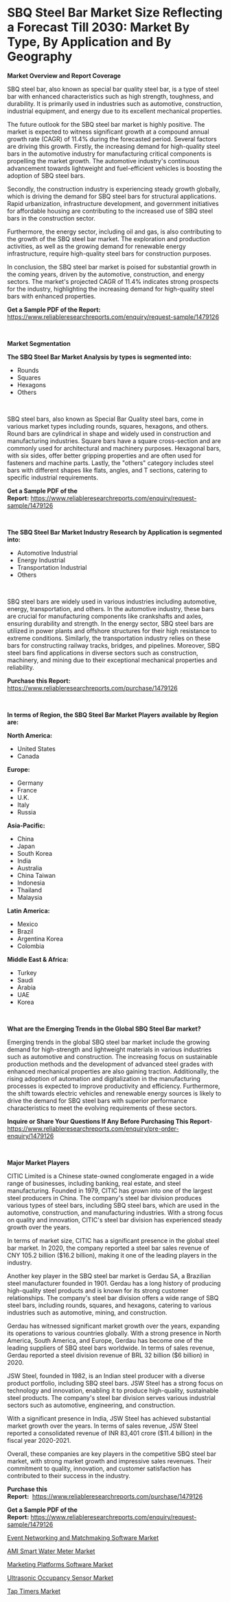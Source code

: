 <p><h1>SBQ Steel Bar Market Size Reflecting a Forecast Till 2030: Market By Type, By Application and By Geography</h1></p><p><strong>Market Overview and Report Coverage</strong></p>
<p><p>SBQ steel bar, also known as special bar quality steel bar, is a type of steel bar with enhanced characteristics such as high strength, toughness, and durability. It is primarily used in industries such as automotive, construction, industrial equipment, and energy due to its excellent mechanical properties.</p><p>The future outlook for the SBQ steel bar market is highly positive. The market is expected to witness significant growth at a compound annual growth rate (CAGR) of 11.4% during the forecasted period. Several factors are driving this growth. Firstly, the increasing demand for high-quality steel bars in the automotive industry for manufacturing critical components is propelling the market growth. The automotive industry's continuous advancement towards lightweight and fuel-efficient vehicles is boosting the adoption of SBQ steel bars.</p><p>Secondly, the construction industry is experiencing steady growth globally, which is driving the demand for SBQ steel bars for structural applications. Rapid urbanization, infrastructure development, and government initiatives for affordable housing are contributing to the increased use of SBQ steel bars in the construction sector.</p><p>Furthermore, the energy sector, including oil and gas, is also contributing to the growth of the SBQ steel bar market. The exploration and production activities, as well as the growing demand for renewable energy infrastructure, require high-quality steel bars for construction purposes.</p><p>In conclusion, the SBQ steel bar market is poised for substantial growth in the coming years, driven by the automotive, construction, and energy sectors. The market's projected CAGR of 11.4% indicates strong prospects for the industry, highlighting the increasing demand for high-quality steel bars with enhanced properties.</p></p>
<p><strong>Get a Sample PDF of the Report:</strong> <a href="https://www.reliableresearchreports.com/enquiry/request-sample/1479126">https://www.reliableresearchreports.com/enquiry/request-sample/1479126</a></p>
<p>&nbsp;</p>
<p><strong>Market Segmentation</strong></p>
<p><strong>The SBQ Steel Bar Market Analysis by types is segmented into:</strong></p>
<p><ul><li>Rounds</li><li>Squares</li><li>Hexagons</li><li>Others</li></ul></p>
<p>&nbsp;</p>
<p><p>SBQ steel bars, also known as Special Bar Quality steel bars, come in various market types including rounds, squares, hexagons, and others. Round bars are cylindrical in shape and widely used in construction and manufacturing industries. Square bars have a square cross-section and are commonly used for architectural and machinery purposes. Hexagonal bars, with six sides, offer better gripping properties and are often used for fasteners and machine parts. Lastly, the "others" category includes steel bars with different shapes like flats, angles, and T sections, catering to specific industrial requirements.</p></p>
<p><strong>Get a Sample PDF of the Report:</strong>&nbsp;<a href="https://www.reliableresearchreports.com/enquiry/request-sample/1479126">https://www.reliableresearchreports.com/enquiry/request-sample/1479126</a></p>
<p>&nbsp;</p>
<p><strong>The SBQ Steel Bar Market Industry Research by Application is segmented into:</strong></p>
<p><ul><li>Automotive Industrial</li><li>Energy Industrial</li><li>Transportation Industrial</li><li>Others</li></ul></p>
<p>&nbsp;</p>
<p><p>SBQ steel bars are widely used in various industries including automotive, energy, transportation, and others. In the automotive industry, these bars are crucial for manufacturing components like crankshafts and axles, ensuring durability and strength. In the energy sector, SBQ steel bars are utilized in power plants and offshore structures for their high resistance to extreme conditions. Similarly, the transportation industry relies on these bars for constructing railway tracks, bridges, and pipelines. Moreover, SBQ steel bars find applications in diverse sectors such as construction, machinery, and mining due to their exceptional mechanical properties and reliability.</p></p>
<p><strong>Purchase this Report:</strong>&nbsp; <a href="https://www.reliableresearchreports.com/purchase/1479126">https://www.reliableresearchreports.com/purchase/1479126</a></p>
<p>&nbsp;</p>
<p><strong>In terms of Region, the SBQ Steel Bar Market Players available by Region are:</strong></p>
<p>
    <p> <strong> North America: </strong>
        <ul>
            <li>United States</li>
            <li>Canada</li>
        </ul>
        </p> 
    <p> <strong> Europe: </strong>
        <ul>
            <li>Germany</li>
            <li>France</li>
            <li>U.K.</li>
            <li>Italy</li>
            <li>Russia</li>
        </ul>
        </p> 
    <p> <strong> Asia-Pacific: </strong>
        <ul>
            <li>China</li>
            <li>Japan</li>
            <li>South Korea</li>
            <li>India</li>
            <li>Australia</li>
            <li>China Taiwan</li>
            <li>Indonesia</li>
            <li>Thailand</li>
            <li>Malaysia</li>
        </ul>
        </p> 
    <p> <strong> Latin America: </strong>
        <ul>
            <li>Mexico</li>
            <li>Brazil</li>
            <li>Argentina Korea</li>
            <li>Colombia</li>
        </ul>
        </p> 
    <p> <strong> Middle East & Africa: </strong>
        <ul>
            <li>Turkey</li>
            <li>Saudi</li>
            <li>Arabia</li>
            <li>UAE</li>
            <li>Korea</li>
        </ul>
    </p>
    </p>
<p>&nbsp;</p>
<p><strong>What are the Emerging Trends in the Global SBQ Steel Bar market?</strong></p>
<p><p>Emerging trends in the global SBQ steel bar market include the growing demand for high-strength and lightweight materials in various industries such as automotive and construction. The increasing focus on sustainable production methods and the development of advanced steel grades with enhanced mechanical properties are also gaining traction. Additionally, the rising adoption of automation and digitalization in the manufacturing processes is expected to improve productivity and efficiency. Furthermore, the shift towards electric vehicles and renewable energy sources is likely to drive the demand for SBQ steel bars with superior performance characteristics to meet the evolving requirements of these sectors.</p></p>
<p><strong>Inquire or Share Your Questions If Any Before Purchasing This Report</strong>- <a href="https://www.reliableresearchreports.com/enquiry/pre-order-enquiry/1479126">https://www.reliableresearchreports.com/enquiry/pre-order-enquiry/1479126</a></p>
<p>&nbsp;</p>
<p><strong>Major Market Players</strong></p>
<p><p>CITIC Limited is a Chinese state-owned conglomerate engaged in a wide range of businesses, including banking, real estate, and steel manufacturing. Founded in 1979, CITIC has grown into one of the largest steel producers in China. The company's steel bar division produces various types of steel bars, including SBQ steel bars, which are used in the automotive, construction, and manufacturing industries. With a strong focus on quality and innovation, CITIC's steel bar division has experienced steady growth over the years. </p><p>In terms of market size, CITIC has a significant presence in the global steel bar market. In 2020, the company reported a steel bar sales revenue of CNY 105.2 billion ($16.2 billion), making it one of the leading players in the industry.</p><p>Another key player in the SBQ steel bar market is Gerdau SA, a Brazilian steel manufacturer founded in 1901. Gerdau has a long history of producing high-quality steel products and is known for its strong customer relationships. The company's steel bar division offers a wide range of SBQ steel bars, including rounds, squares, and hexagons, catering to various industries such as automotive, mining, and construction.</p><p>Gerdau has witnessed significant market growth over the years, expanding its operations to various countries globally. With a strong presence in North America, South America, and Europe, Gerdau has become one of the leading suppliers of SBQ steel bars worldwide. In terms of sales revenue, Gerdau reported a steel division revenue of BRL 32 billion ($6 billion) in 2020.</p><p>JSW Steel, founded in 1982, is an Indian steel producer with a diverse product portfolio, including SBQ steel bars. JSW Steel has a strong focus on technology and innovation, enabling it to produce high-quality, sustainable steel products. The company's steel bar division serves various industrial sectors such as automotive, engineering, and construction.</p><p>With a significant presence in India, JSW Steel has achieved substantial market growth over the years. In terms of sales revenue, JSW Steel reported a consolidated revenue of INR 83,401 crore ($11.4 billion) in the fiscal year 2020-2021.</p><p>Overall, these companies are key players in the competitive SBQ steel bar market, with strong market growth and impressive sales revenues. Their commitment to quality, innovation, and customer satisfaction has contributed to their success in the industry.</p></p>
<p><strong>Purchase this Report:</strong>&nbsp;&nbsp;<a href="https://www.reliableresearchreports.com/purchase/1479126">https://www.reliableresearchreports.com/purchase/1479126</a></p>
<p></p>
<p><strong>Get a Sample PDF of the Report:</strong>&nbsp;<a href="https://www.reliableresearchreports.com/enquiry/request-sample/1479126">https://www.reliableresearchreports.com/enquiry/request-sample/1479126</a></p>
<p><p><a href="https://github.com/deliacustodio40/Market-Research-Report-List-1/blob/main/event-networking-and-matchmaking-software-market.md">Event Networking and Matchmaking Software Market</a></p><p><a href="https://medium.com/@ssantosh15121999/ami-smart-water-meter-market-size-growth-forecast-2023-2030-6e94a1b74ace">AMI Smart Water Meter Market</a></p><p><a href="https://github.com/scarol104/Market-Research-Report-List-1/blob/main/marketing-platforms-software-market.md">Marketing Platforms Software Market</a></p><p><a href="https://medium.com/@nayelibosco/ultrasonic-occupancy-sensor-market-size-growth-forecast-2023-2030-bda768a263b4">Ultrasonic Occupancy Sensor Market</a></p><p><a href="https://www.linkedin.com/pulse/tap-timers-market-size-growth-forecast-from-2023-2030-hc3he/">Tap Timers Market</a></p></p>